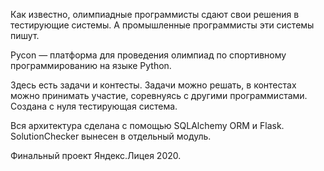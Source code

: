 Как известно, олимпиадные программисты сдают свои решения в тестирующие системы. А промышленные программисты эти системы пишут.

Pycon — платформа для проведения олимпиад по спортивному программированию на языке Python.

Здесь есть задачи и контесты. Задачи можно решать, в контестах можно принимать участие, соревнуясь с другими программистами. Создана с нуля тестирующая система. 

Вся архитектура сделана с помощью SQLAlchemy ORM и Flask. SolutionChecker вынесен в отдельный модуль.

Финальный проект Яндекс.Лицея 2020.
